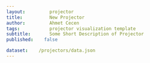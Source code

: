 ```yaml
---
layout:     	projector
title:     		New Projector
author:     	Ahmet Cecen
tags:           projector visualization template
subtitle:    	Some Short Description of Projector
published:    false

dataset:    /projectors/data.json
---
```

